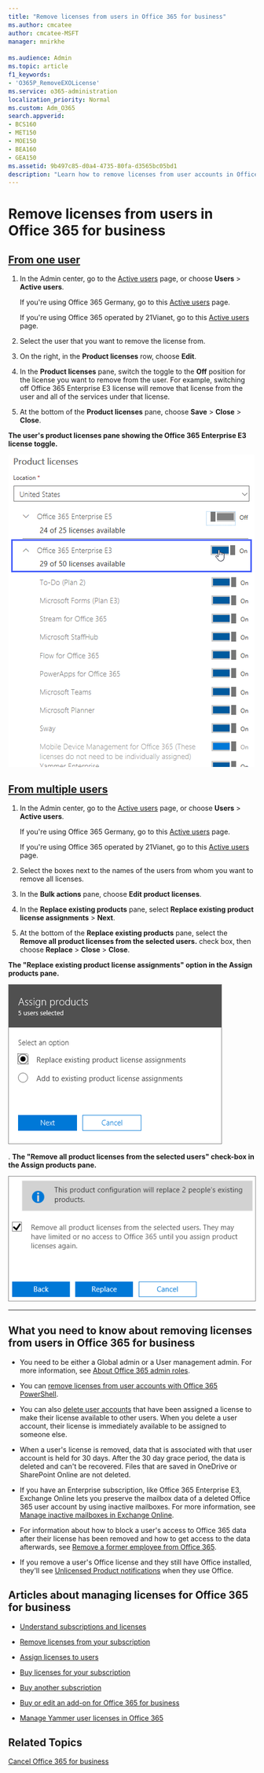 ```yaml
---
title: "Remove licenses from users in Office 365 for business"
ms.author: cmcatee
author: cmcatee-MSFT
manager: mnirkhe

ms.audience: Admin
ms.topic: article
f1_keywords:
- 'O365P_RemoveEXOLicense'
ms.service: o365-administration
localization_priority: Normal
ms.custom: Adm_O365
search.appverid:
- BCS160
- MET150
- MOE150
- BEA160
- GEA150
ms.assetid: 9b497c85-d0a4-4735-80fa-d3565bc05bd1
description: "Learn how to remove licenses from user accounts in Office 365 for business subscription. "
---
```


# Remove licenses from users in Office 365 for business

## [From one user](#tab/One)
  
1. In the Admin center, go to the [Active users](https://go.microsoft.com/fwlink/p/?linkid=834822) page, or choose **Users** \> **Active users**.
    
    If you're using Office 365 Germany, go to this [Active users](https://go.microsoft.com/fwlink/p/?linkid=847686) page. 
    
    If you're using Office 365 operated by 21Vianet, go to this [Active users](https://go.microsoft.com/fwlink/p/?linkid=850628) page. 
    
2. Select the user that you want to remove the license from.
    
3. On the right, in the **Product licenses** row, choose **Edit**.
    
4. In the **Product licenses** pane, switch the toggle to the **Off** position for the license you want to remove from the user. For example, switching off Office 365 Enterprise E3 license will remove that license from the user and all of the services under that license. 
    
5. At the bottom of the **Product licenses** pane, choose **Save** \> **Close** \> **Close**.
    
**The user's product licenses pane showing the Office 365 Enterprise E3 license toggle.**

![The product licenses pane showing which licenses the user has.](../media/fbab37fe-bcd5-4a5e-86bf-921879c963f7.png)
  
## [From multiple users](#tab/Multiple)
  
1. In the Admin center, go to the [Active users](https://go.microsoft.com/fwlink/p/?linkid=834822) page, or choose **Users** \> **Active users**.
    
    If you're using Office 365 Germany, go to this [Active users](https://go.microsoft.com/fwlink/p/?linkid=847686) page. 
    
    If you're using Office 365 operated by 21Vianet, go to this [Active users](https://go.microsoft.com/fwlink/p/?linkid=850628) page. 
    
2. Select the boxes next to the names of the users from whom you want to remove all licenses.
    
3. In the **Bulk actions** pane, choose **Edit product licenses**.
    
4. In the **Replace existing products** pane, select **Replace existing product license assignments** \> **Next**.
    
5. At the bottom of the **Replace existing products** pane, select the **Remove all product licenses from the selected users.** check box, then choose **Replace** \> **Close** \> **Close**.
    
**The "Replace existing product license assignments" option in the Assign products pane.**

![The replace existing product license assignments option in the assign products pane.](../media/69125d1e-603d-41ac-bd12-edfef62d744f.png)
  
.
**The "Remove all product licenses from the selected users" check-box in the Assign products pane.**

![Select the check-box to remove all licenses from the selected users accounts.](../media/e0a7af28-0fef-4e66-9fd6-9c7174cb942c.png)
  
---

## What you need to know about removing licenses from users in Office 365 for business

- You need to be either a Global admin or a User management admin. For more information, see [About Office 365 admin roles](../add-users-2/about-admin-roles.md).
    
- You can [remove licenses from user accounts with Office 365 PowerShell](https://go.microsoft.com/fwlink/p/?linkid=848428).
    
- You can also [delete user accounts](../add-users-2/delete-a-user.md) that have been assigned a license to make their license available to other users. When you delete a user account, their license is immediately available to be assigned to someone else. 

- When a user's license is removed, data that is associated with that user account is held for 30 days. After the 30 day grace period, the data is deleted and can't be recovered. Files that are saved in OneDrive or SharePoint Online are not deleted.
    
- If you have an Enterprise subscription, like Office 365 Enterprise E3, Exchange Online lets you preserve the mailbox data of a deleted Office 365 user account by using inactive mailboxes. For more information, see [Manage inactive mailboxes in Exchange Online](https://go.microsoft.com/fwlink/p/?linkid=848214).
    
- For information about how to block a user's access to Office 365 data after their license has been removed and how to get access to the data afterwards, see [Remove a former employee from Office 365](../add-users-2/remove-former-employee.md).
    
- If you remove a user's Office license and they still have Office installed, they'll see [Unlicensed Product notifications](https://support.office.com/article/0d23d3c0-c19c-4b2f-9845-5344fedc4380.aspx) when they use Office. 
    
## Articles about managing licenses for Office 365 for business

- [Understand subscriptions and licenses](subscriptions-and-licenses.md)
    
- [Remove licenses from your subscription](remove-licenses-from-subscription.md)
    
- [Assign licenses to users](assign-licenses-to-users.md)
    
- [Buy licenses for your subscription](buy-licenses.md)
    
- [Buy another subscription](buy-another-subscription.md)
    
- [Buy or edit an add-on for Office 365 for business](buy-or-edit-an-add-on.md)
    
- [Manage Yammer user licenses in Office 365](https://support.office.com/article/34a67e3a-3fd8-4e54-bffb-dd5ad0e48590.aspx)

## Related Topics

[Cancel Office 365 for business](cancel-your-subscription.md)